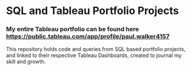 # SQL and Tableau Portfolio Projects 
### My entire Tableau portfolio can be found here https://public.tableau.com/app/profile/paul.walker4157

This repository holds code and queries from SQL based portfolio projects, and linked to their respective Tableau Dashboards, created to journal my skill and growth.
